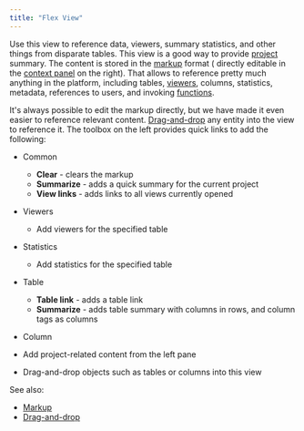 ```yaml
---
title: "Flex View"
---
```


Use this view to reference data, viewers, summary statistics, and other things from disparate tables. This view is a
good way to provide [project](project.md) summary. The content is stored in the [markup](../datagrok/markup.md) format (
directly editable in the
[context panel](../datagrok/navigation.md#context-panel) on the right). That allows to reference pretty much anything in
the platform, including tables, [viewers](../visualize/viewers/viewers.md), columns, statistics, metadata, references to
users,
and invoking [functions](functions/functions.md).

It's always possible to edit the markup directly, but we have made it even easier to reference relevant content.
[Drag-and-drop](../datagrok/drag-and-drop.md) any entity into the view to reference it. The toolbox on the left provides
quick links to add the following:

* Common
  * **Clear** - clears the markup
  * **Summarize** - adds a quick summary for the current project
  * **View links** - adds links to all views currently opened
* Viewers
  * Add viewers for the specified table
* Statistics
  * Add statistics for the specified table
* Table
  * **Table link** - adds a table link
  * **Summarize** - adds table summary with columns in rows, and column tags as columns
* Column

* Add project-related content from the left pane
* Drag-and-drop objects such as tables or columns into this view

See also:

* [Markup](../datagrok/markup.md)
* [Drag-and-drop](../datagrok/drag-and-drop.md)
